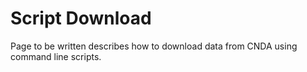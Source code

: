# Script Download

Page to be written describes how to download data from CNDA using command line scripts.




